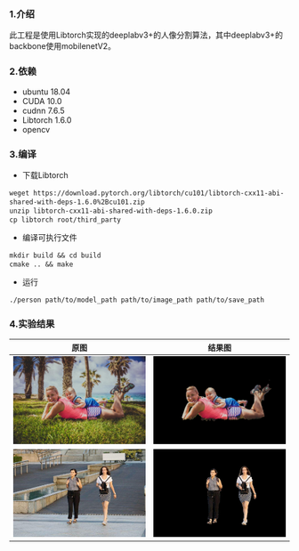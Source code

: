 ### 1.介绍
此工程是使用Libtorch实现的deeplabv3+的人像分割算法，其中deeplabv3+的backbone使用mobilenetV2。

### 2.依赖
- ubuntu 18.04
- CUDA 10.0
- cudnn 7.6.5
- Libtorch 1.6.0
- opencv

### 3.编译
- 下载Libtorch
```shell
weget https://download.pytorch.org/libtorch/cu101/libtorch-cxx11-abi-shared-with-deps-1.6.0%2Bcu101.zip
unzip libtorch-cxx11-abi-shared-with-deps-1.6.0.zip
cp libtorch root/third_party
```

- 编译可执行文件
```shell
mkdir build && cd build
cmake .. && make
```

- 运行
```shell
./person path/to/model_path path/to/image_path path/to/save_path
```

### 4.实验结果
|原图|结果图|
|----|----|
|![](https://github.com/runrunrun1994/Person_Segmentation/blob/main/Libtorch_PersonSegmentation/data/pexels-photo-266037.jpg)|![](https://github.com/runrunrun1994/Person_Segmentation/blob/main/Libtorch_PersonSegmentation/res/res.jpg)|
|![](https://github.com/runrunrun1994/Person_Segmentation/blob/main/Libtorch_PersonSegmentation/data/timg.jpg)|![](https://github.com/runrunrun1994/Person_Segmentation/blob/main/Libtorch_PersonSegmentation/res/timg.jpg)|